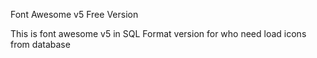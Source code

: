 Font Awesome v5 Free Version

This is font awesome v5 in SQL Format version for who need load icons from database

